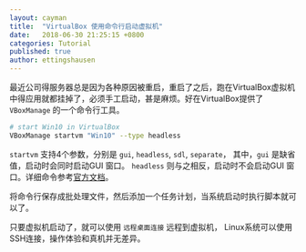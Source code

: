 ```yaml
---
layout: cayman
title:  "VirtualBox 使用命令行启动虚拟机"
date:   2018-06-30 21:25:15 +0800
categories: Tutorial
published: true
author: ettingshausen
--- 
```


最近公司得服务器总是因为各种原因被重启，重启了之后，跑在VirtualBox虚拟机中得应用就都挂掉了，必须手工启动，甚是麻烦。好在VirtualBox提供了 `VBoxManage` 的一个命令行工具。

```sh
# start Win10 in VirtualBox
VBoxManage startvm "Win10" --type headless
```

`startvm` 支持4个参数，分别是 `gui`, `headless`, `sdl`, `separate`， 其中，`gui` 是缺省值，启动时会同时启动GUI 窗口。 `headless` 则与之相反，启动时不会启动GUI 窗口。详细命令参考[官方文档](https://www.virtualbox.org/manual/ch08.html#vboxmanage-startvm)。

将命令行保存成批处理文件，然后添加一个任务计划，当系统启动时执行脚本就可以了。

只要虚拟机启动了，就可以使用 `远程桌面连接` 远程到虚拟机， Linux系统可以使用SSH连接，操作体验和真机并无差异。

